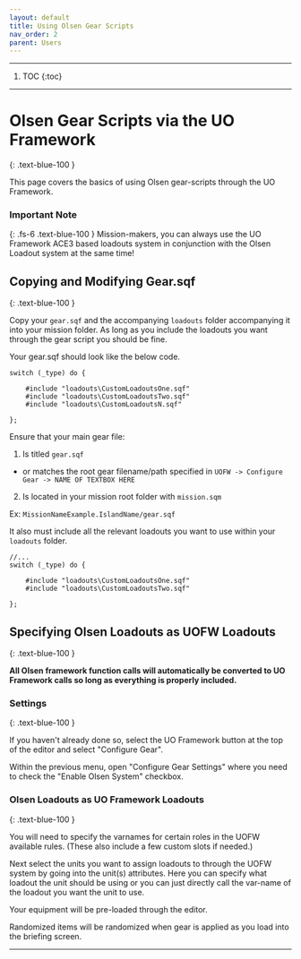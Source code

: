 ```yaml
---
layout: default
title: Using Olsen Gear Scripts
nav_order: 2
parent: Users
---
```


---

1. TOC
{:toc}

---

# Olsen Gear Scripts via the UO Framework
{: .text-blue-100 }

This page covers the basics of using Olsen gear-scripts through the UO Framework.

### Important Note
{: .fs-6 .text-blue-100 }
Mission-makers, you can always use the UO Framework ACE3 based loadouts system in conjunction with the Olsen Loadout system at the same time!

## Copying and Modifying Gear.sqf
{: .text-blue-100 }

Copy your ``gear.sqf`` and the accompanying ``loadouts`` folder accompanying it into your mission folder. As long as you include the loadouts you want through the gear script you should be fine.

Your gear.sqf should look like the below code.

```
switch (_type) do {

	#include "loadouts\CustomLoadoutsOne.sqf"
	#include "loadouts\CustomLoadoutsTwo.sqf"
	#include "loadouts\CustomLoadoutsN.sqf"

};
```

Ensure that your main gear file:
1. Is titled ``gear.sqf``
 - or matches the root gear filename/path specified in ``UOFW -> Configure Gear -> NAME OF TEXTBOX HERE``
2. Is located in your mission root folder with ``mission.sqm``

Ex: ``MissionNameExample.IslandName/gear.sqf``

It also must include all the relevant loadouts you want to use within your ``loadouts`` folder.

```
//...
switch (_type) do {

	#include "loadouts\CustomLoadoutsOne.sqf"
	#include "loadouts\CustomLoadoutsTwo.sqf"

};
```

## Specifying Olsen Loadouts as UOFW Loadouts
{: .text-blue-100 }

**All Olsen framework function calls will automatically be converted to UO Framework calls so long as everything is properly included.**

### Settings
{: .text-blue-100 }

If you haven't already done so, select the UO Framework button at the top of the editor and select "Configure Gear".

Within the previous menu, open "Configure Gear Settings" where you need to check the "Enable Olsen System" checkbox.
<!-- ![CONFIGURE GEAR AND CONFIGURE GEAR SETTINGS IMAGE]({{ site.baseurl }}/resources/images/olsen/gear_configure.png){:class="img-responsive"} -->

<!-- ![ENABLE OLSEN FRAMEWORK IMAGE]({{ site.baseurl }}/resources/images/olsen/gear_enable.png){:class="img-responsive"} -->

### Olsen Loadouts as UO Framework Loadouts
{: .text-blue-100 }

You will need to specify the varnames for certain roles in the UOFW available rules. (These also include a few custom slots if needed.)
<!-- ![IMAGE OF VARNAMES FROM GEARSCRIPT IN FILE]({{ site.baseurl }}/resources/images/olsen/gear_varnames.png){:class="img-responsive"} -->

<!-- ![IMAGE OF VARNAMES FROM GEARSCRIPT IN ROLE SLOT]({{ site.baseurl }}/resources/images/olsen/gear_roles.png){:class="img-responsive"} -->

Next select the units you want to assign loadouts to through the UOFW system by going into the unit(s) attributes. Here you can specify what loadout the unit should be using or you can just directly call the var-name of the loadout you want the unit to use.
<!-- ![EXAMPLE IMAGES OF UNIT ATTRIBUTE SETTINGS]({{ site.baseurl }}/resources/images/olsen/gear_unit_attr.png){:class="img-responsive"} -->

Your equipment will be pre-loaded through the editor.

Randomized items will be randomized when gear is applied as you load into the briefing screen.
<!-- ![EXAMPLE IMAGES OF UNIT IN EDITOR]({{ site.baseurl }}/resources/images/olsen/gear_unit_ineditor.png){:class="img-responsive"} -->

<!-- ![EXAMPLE IMAGES OF UNIT IN GAME]({{ site.baseurl }}/resources/images/olsen/gear_unit_ingame.png){:class="img-responsive"} -->
 
---
